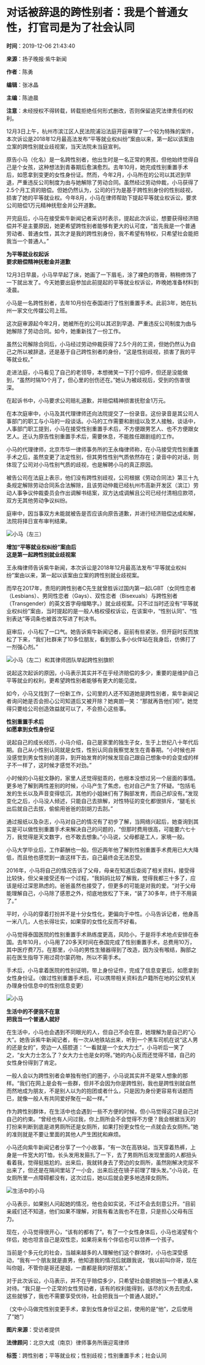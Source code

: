 # 对话被辞退的跨性别者：我是个普通女性，打官司是为了社会认同

**时间**：2019-12-06 21:43:40

**来源**：扬子晚报·紫牛新闻

**作者**：陈勇  

**编辑**：张冰晶

**主编**：陈迪晨

**注意**：未经授权不得转载，转载拒绝任何形式删改，否则保留追究法律责任的权利。

12月3日上午，杭州市滨江区人民法院浦沿法庭开庭审理了一个较为特殊的案件，本次诉讼是2018年12月最高法发布“平等就业权纠纷”案由以来，第一起以该案由立案的跨性别就业歧视案，当天法院未当庭宣判。

原告小马（化名）是一名跨性别者，他出生时是一名正常的男孩，但他始终觉得自己是个女孩，这种想法到青春期后愈演愈烈。去年10月，她完成性别重置手术后，如愿拿到变更的女性身份证。然而，今年2月，小马所在的公司以其迟到早退，严重违反公司制度为由与她解除了劳动合同。虽然经过劳动仲裁，小马获得了2.5个月工资的赔偿。但她仍然认为，公司的行为是基于跨性别身份的性别歧视，损害了她的平等就业权。今年8月，小马在律师帮助下提起平等就业权诉讼，要求公司赔偿1万元精神抚慰金并公开道歉。

开完庭后，小马在接受紫牛新闻记者采访时表示，提起此次诉讼，想要获得经济赔偿并不是主要原因，她更希望跨性别者能够有更大的认可度，“首先我是一个普通劳动者、普通女性，其次才是我的跨性别身份，我不希望有特权，只希望社会能把我当一个普通人。”

**为平等就业权起诉**  
**要求赔偿精神抚慰金并道歉**

12月3日早晨，小马早早起了床，她画了一下眉毛，涂了裸色的唇膏，稍稍修饰了一下就出发了。今天她要出庭参加此前提起的平等就业权诉讼，昨晚她准备材料到凌晨。

小马是一名跨性别者，去年10月份在泰国进行了性别重置手术。此前3年，她在杭州一家文化传媒公司上班。

这次庭审源起今年2月，她被所在的公司以其迟到早退、严重违反公司制度为由与她解除了劳动合同。如今，她重新找了一份工作。

虽然公司解除合同后，小马经过劳动仲裁获得了2.5个月的工资，但她仍然认为自己之所以被辞退，还是基于自己跨性别者的身份，“这是性别歧视，损害了我的平等就业权。”

走进法庭，小马看见了自己的老领导，本想微笑一下打个招呼，但还是没能做到，“虽然时隔10个月了，但心里的创伤还在。”她认为被歧视后，受到的伤害很深。

在起诉书中，小马要求公司赔礼道歉，并赔偿精神损害抚慰金1万元。

在本次庭审中，小马及其代理律师还向法院提交了一份录音。这份录音是其公司人事部门的职工与小马的一段谈话。小马的工作需要和剧组以及艺人接触，谈话中，人事部门职工提到，小马在接受性别重置手术后，不方便跟男艺人、也不方便跟女艺人。还认为原告性别重置手术后，需要休息，不能胜任跟剧组的工作。

小马的代理律师，北京市华一律师事务所的王永梅律师称，在小马接受完性别重置手术之后，虽然变更了法定性别，但其男性性别气质依然存在；录音中的对话，则体现了公司对小马性别气质的歧视，也是解聘小马的真正原因。

被告公司在法庭上表示，他们没有跨性别歧视，公司根据《劳动合同法》第三十九条规定解除劳动合同系合法解除，且该劳动仲裁已经杭州市高新开发区（滨江）劳动人事争议仲裁委员会作出调解书结案，双方达成调解且公司已经付清相应款项，双方无其他劳动争议纠纷。

庭审中，因当事双方未能就被告是否应该向原告道歉，并进行经济赔偿达成和解，法院将择日宣布审判结果。

![小马（左三）](https://imgcdn.yzwb.net/@/images/20191206/1575639743282031849.jpg?imageMogr2/thumbnail/640x>/strip/ignore-error/1|imageslim)

**增加“平等就业权纠纷”案由后**  
**这是第一起跨性别就业歧视案**

王永梅律师告诉紫牛新闻，本次诉讼是2018年12月最高法发布“平等就业权纠纷”案由以来，第一起以该案由立案的跨性别就业歧视案。

而早在2017年，贵阳的跨性别者C先生就曾胜诉过国内第一起LGBT（女同性恋者（Lesbians）、男同性恋者（Gays）、双性恋者（Bisexuals）与跨性别者（Transgender）的英文首字母缩略字。）就业歧视案。只不过当时还没有“平等就业权纠纷”案由，当时提起的是一般人格权侵权诉讼，在该案中，“性别认同”、“性别表达”等词条也被首次写进了判决书。

庭审后，小马松了一口气。她告诉紫牛新闻记者，庭前有些紧张，但开庭时反而放松了下来，“我们社群来了10多位朋友，看到那么多小伙伴站在我身后，仿佛打了一剂强心剂。”

![小马（左二）和其律师团队举起跨性别旗帜](https://imgcdn.yzwb.net/@/images/20191206/1575639754648045445.jpg?imageMogr2/thumbnail/640x>/strip/ignore-error/1|imageslim)

说起这次起诉的原因，小马表示其实并不在乎经济赔偿的多少，重要的是维护自己平等就业的权利，更希望跨性别者能够有更大的能见度。

如今，小马又找到了一份新工作，公司里的人还不知道她是跨性别者，紫牛新闻记者询问她是否会担心公司知道后又被开除？她爽朗一笑：“那就再告他们呗”。她觉得只要给公司创造效益就可以了，不会担心这些事。

**性别重置手术后**  
**如愿拿到女性身份证**

说起自己的成长经历，小马介绍，自己是家里的独生子女，生于上世纪八十年代后期。自己从小性别认同就是女性，性别认同自我察觉发生在青春期。“小时候也并没感觉到男女性别的差异，到开始发育的时候发现自己跟自己想象中的会变成的样子不一样了，这时候才感觉不对劲。”

小时候的小马挺文静的，家里人还觉得挺乖的，也根本没想过另一个层面的事情。更多地了解到两性差别的时候，小马产生了焦虑，也对自己产生了怀疑。“包括毛发的生长以及声音变得低沉，其他的小姐妹们有了胸部发育，而自己却没有。”发现变化之后，小马没人倾述，只能自己去排解，对性特征的变化都很排斥，“腿毛长出后就自己去拔，偷偷用爸爸的刮胡刀去刮。”

通过报纸以及杂志，小马对自己的情况有了初步了解，当网络兴起后，她查询到其实是可以做性别重置手术来解决自己的问题的，“但那时费用很高，可能要六七十万，我觉得是天文数字，也不敢去想象。”小马说，父母都是工人，家境一般。

小马大学毕业后，工作薪酬也一般。但近两年他了解到性别重置手术费用已大大降低，而且他也感觉到一直这样下去，自己最终会无法忍受。

2016年，小马将自己的情况告诉了父母，母亲在知道后查阅了相关资料，接受得比较快，但父亲接受还有一个过程，“我妈妈比较了解我，觉得我都三十多了，应该是经过深思熟虑的。爸爸虽然也接受了，但更多的可能是对我的爱。“对于父母能理解自己，小马除了感恩之外，彻底地放松了下来，“装了30多年，终于不用装了。”

平时，小马的穿着打扮并不是十分女性化，更偏向于中性。小马告诉记者，他身高一米八几，人也长得壮实，如果穿的女性化反而不好看。

小马觉得泰国医院的性别重置手术熟练度更高，风险小，于是将手术地点安排在泰国。去年10月，小马用了20多天时间在泰国完成了性别重置手术，总费用10万，其中医疗费7万。在那里，小马的男性生殖器得到了改造，因为没有喉结，胸部之前在医生指导下用过荷尔蒙药物，所以不需手术。

手术后，小马拿着医院的性别证明，带上身份证件，完成了信息变更后，如愿拿到女性身份证。（做过性别重置手术后，可以携带相关资料去户籍所在地的公安机关办理身份信息中的性别信息变更）

![小马](https://imgcdn.yzwb.net/@/images/20191206/1575639770807011791.jpg?imageMogr2/thumbnail/640x>/strip/ignore-error/1|imageslim)

**生活中的不便我不在意**  
**把我当一个普通人就好**

在生活中，小马也会遇到不同眼光的人，但自己不会在意，她理解为是自己的“心大”。她告诉紫牛新闻记者，有一次从地铁站出来，听到一个黑车司机在说“这人男的还是女的”，旁边一人搭腔道：“一看就是一个女大力士”，小马听后一笑了之，“女大力士怎么了？女大力士也是女的呀。”她的内心反而还觉得不错，自己的女性身份得到了肯定。

一般人会以为跨性别者会单独有他们的圈子，小马说其实并不是常人想象的那样。“我们在网上是会有一些群，但并不会因为你是跨性别，我也是跨性别就自然而然地成为朋友，不是别人以为的抱团或者什么，只是因为身份更容易有话题而已，就像一般人有共同爱好聚在一起一样。”

作为跨性别群体，在生活中也会遇到一些不方便的时候，但小马觉得这只是自己对自己的约束。“曾经也有人问过我，你上厕所会不会觉得不方便？我会根据当天的打扮来判断到底是进男厕所还是女厕所，如果打扮更女性化一点就会去女厕所。”她的准则就是不要让里面的其他人产生困扰和麻烦。

小马还向紫牛新闻记者分享了一个小故事，“有一次在高铁站，当天穿着热裤，上身是一件宽大的T恤，长头发用发箍扎了一下，去了男厕所后发现里面的人都扭头看着我，觉得挺尴尬的。出来后，我就转身去了旁边的女厕所，虽然刚解决完尿不出来了，但还是在隔间里站了一小会，出来后还在镜子前理了理头发。”小马说，在女厕所里一点障碍都没有，这次过后，她以后就会更多地选择女厕所。

![生活中的小马](https://imgcdn.yzwb.net/@/images/20191206/1575639782217090838.jpg?imageMogr2/thumbnail/640x>/strip/ignore-error/1|imageslim)

小马表示，如果别人问起她的情况，他也会如实说，不过不会去刻意公开。“目前亲戚们还不知道，他们如果不理解，对我有看法我也不在意，只是担心父母有压力。

现在，小马觉得很开心，“该有的都有了”。有了一个女性身体后，小马也渴望有个伴侣，她也坦言自己是双性恋，如果将来有个伴侣也可以领养一个孩子。

当前是个多元化的社会，当越来越多的人理解他们这个群体时，小马也深受感动，“我有一个朋友就是直男，他知道我的情况后就跟我说，‘我以前叫你哥，现在叫你姐，不管你是哥还是姐，一直都是我的好朋友’。”

对于此次诉讼，小马表示，并不在乎赔偿多少，只希望社会能把她当一个普通人来对待。“我只是一个正常的女性劳动者，该有的权利能得到，该尽的义务去完成，这些就够了，我也不需要享受优待，社会把我当一个普通人就好。”

（文中小马做完性别变更手术，拿到女性身份证之前，使用的是“他”，之后使用了“她”）

**图片来源**：受访者提供

**法律顾问**：北京大成（南京）律师事务所唐迎鸾律师

**标签**：跨性别者；平等就业权；性别歧视；性别重置手术；社会认同